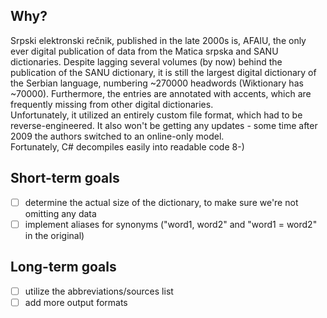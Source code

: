 ## Why?
Srpski elektronski rečnik, published in the late 2000s is, AFAIU, the only ever digital publication of data from the Matica srpska and SANU dictionaries. Despite lagging several volumes (by now) behind the publication of the SANU dictionary, it is still the largest digital dictionary of the Serbian language, numbering ~270000 headwords (Wiktionary has ~70000). Furthermore, the entries are annotated with accents, which are frequently missing from other digital dictionaries. \
Unfortunately, it utilized an entirely custom file format, which had to be reverse-engineered. It also won't be getting any updates - some time after 2009 the authors switched to an online-only model. \
Fortunately, C# decompiles easily into readable code 8-)

## Short-term goals
- [ ] determine the actual size of the dictionary, to make sure we're not omitting any data
- [ ] implement aliases for synonyms ("word1, word2" and "word1 = word2" in the original)

## Long-term goals
- [ ] utilize the abbreviations/sources list
- [ ] add more output formats

